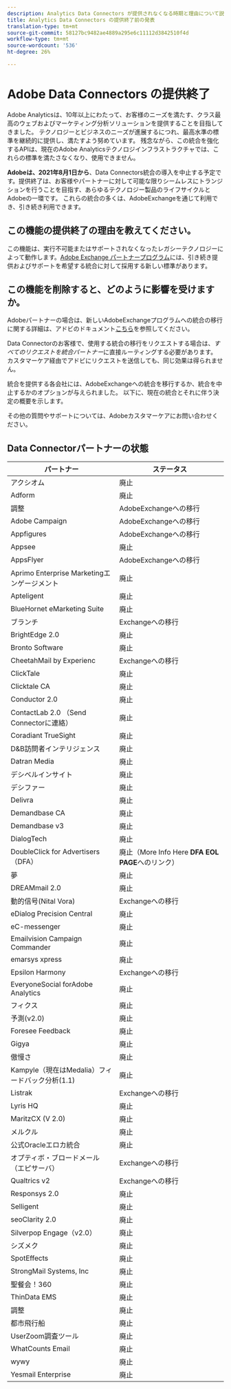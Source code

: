 ```yaml
---
description: Analytics Data Connectors が提供されなくなる時期と理由について説明します。
title: Analytics Data Connectors の提供終了前の発表
translation-type: tm+mt
source-git-commit: 58127bc9482ae4889a295e6c11112d3842510f4d
workflow-type: tm+mt
source-wordcount: '536'
ht-degree: 26%

---
```



# Adobe Data Connectors の提供終了

Adobe Analyticsは、10年以上にわたって、お客様のニーズを満たす、クラス最高のウェブおよびマーケティング分析ソリューションを提供することを目指してきました。 テクノロジーとビジネスのニーズが進展するにつれ、最高水準の標準を継続的に提供し、満たすよう努めています。  残念ながら、この統合を強化するAPIは、現在のAdobe Analyticsテクノロジインフラストラクチャでは、これらの標準を満たさなくなり、使用できません。

**Adobeは、2021年8月1日から**、Data Connectors統合の導入を中止する予定です。提供終了は、お客様やパートナーに対して可能な限りシームレスにトランジションを行うことを目指す、あらゆるテクノロジー製品のライフサイクルとAdobeの一環です。 これらの統合の多くは、AdobeExchangeを通じて利用でき、引き続き利用できます。

## この機能の提供終了の理由を教えてください。

この機能は、実行不可能またはサポートされなくなったレガシーテクノロジーによって動作します。[Adobe Exchange パートナープログラム](https://partners.adobe.com/exchangeprogram/experiencecloud)には、引き続き提供およびサポートを希望する統合に対して採用する新しい標準があります。

## この機能を削除すると、どのように影響を受けますか。

Adobeパートナーの場合は、新しいAdobeExchangeプログラムへの統合の移行に関する詳細は、アドビのドキュメント[こちら](https://adobeexchangeec.zendesk.com/hc/en-us/articles/360003867071-Adobe-Analytics-Integration-Tools)を参照してください。

Data Connectorのお客様で、使用する統合の移行をリクエストする場合は、*すべてのリクエストを統合パートナー*&#x200B;に直接ルーティングする必要があります。 カスタマーケア経由でアドビにリクエストを送信しても、同じ効果は得られません。

統合を提供する各会社には、AdobeExchangeへの統合を移行するか、統合を中止するかのオプションが与えられました。 以下に、現在の統合とそれに伴う決定の概要を示します。

その他の質問やサポートについては、Adobeカスタマーケアにお問い合わせください。

## Data Connectorパートナーの状態

| パートナー | ステータス |
| --- | --- |
| アクシオム | 廃止 |
| Adform | 廃止 |
| 調整 | AdobeExchangeへの移行 |
| Adobe Campaign | AdobeExchangeへの移行 |
| Appfigures | AdobeExchangeへの移行 |
| Appsee | 廃止 |
| AppsFlyer | AdobeExchangeへの移行 |
| Aprimo Enterprise Marketingエンゲージメント | 廃止 |
| Apteligent | 廃止 |
| BlueHornet eMarketing Suite | 廃止 |
| ブランチ | Exchangeへの移行 |
| BrightEdge 2.0 | 廃止 |
| Bronto Software | 廃止 |
| CheetahMail by Experienc | Exchangeへの移行 |
| ClickTale | 廃止 |
| Clicktale CA | 廃止 |
| Conductor 2.0 | 廃止 |
| ContactLab 2.0 （Send Connectorに連絡） | 廃止 |
| Coradiant TrueSight | 廃止 |
| D&amp;B訪問者インテリジェンス | 廃止 |
| Datran Media | 廃止 |
| デシベルインサイト | 廃止 |
| デシファー | 廃止 |
| Delivra | 廃止 |
| Demandbase CA | 廃止 |
| Demandbase v3 | 廃止 |
| DialogTech | 廃止 |
| DoubleClick for Advertisers（DFA） | 廃止（More Info Here **DFA EOL PAGE**&#x200B;へのリンク） |
| 夢 | 廃止 |
| DREAMmail 2.0 | 廃止 |
| 動的信号(Nital Vora) | Exchangeへの移行 |
| eDialog Precision Central | 廃止 |
| eC-messenger | 廃止 |
| Emailvision Campaign Commander | 廃止 |
| emarsys xpress | 廃止 |
| Epsilon Harmony | Exchangeへの移行 |
| EveryoneSocial forAdobe Analytics | 廃止 |
| フィクス | 廃止 |
| 予測(v2.0) | 廃止 |
| Foresee Feedback | 廃止 |
| Gigya | 廃止 |
| 傲慢さ | 廃止 |
| Kampyle（現在はMedalia）フィードバック分析(1.1) | 廃止 |
| Listrak | Exchangeへの移行 |
| Lyris HQ | 廃止 |
| MaritzCX (V 2.0) | 廃止 |
| メルクル | 廃止 |
| 公式Oracleエロカ統合 | 廃止 |
| オプティボ・ブロードメール（エピサーバ） | Exchangeへの移行 |
| Qualtrics v2 | Exchangeへの移行 |
| Responsys 2.0 | 廃止 |
| Selligent | 廃止 |
| seoClarity 2.0 | 廃止 |
| Silverpop Engage（v2.0） | 廃止 |
| シズメク | 廃止 |
| SpotEffects | 廃止 |
| StrongMail Systems, Inc | 廃止 |
| 聖餐会！360 | 廃止 |
| ThinData EMS | 廃止 |
| 調整 | 廃止 |
| 都市飛行船 | 廃止 |
| UserZoom調査ツール | 廃止 |
| WhatCounts Email | 廃止 |
| wywy | 廃止 |
| Yesmail Enterprise | 廃止 |
